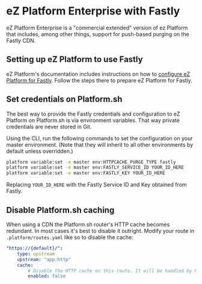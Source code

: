 # eZ Platform Enterprise with Fastly

eZ Platform Enterprise is a "commercial extended" version of ez Platform that includes, among other things, support for push-based purging on the Fastly CDN.

## Setting up eZ Platform to use Fastly

eZ Platform's documentation includes instructions on how to [configure eZ Platform for Fastly](https://doc.ezplatform.com/en/latest/guide/http_cache/#serving-varnish-through-fastly).  Follow the steps there to prepare eZ Platform for Fastly.

## Set credentials on Platform.sh

The best way to provide the Fastly credentials and configuration to eZ Platform on Platform.sh is via environment variables.  That way private credentials are never stored in Git.

Using the CLI, run the following commands to set the configuration on your master environment.  (Note that they will inherit to all other environments by default unless overridden.)

```bash
platform variable:set -e master env:HTTPCACHE_PURGE_TYPE fastly
platform variable:set -e master env:FASTLY_SERVICE_ID YOUR_ID_HERE
platform variable:set -e master env:FASTLY_KEY YOUR_ID_HERE
```

Replacing `YOUR_ID_HERE` with the Fastly Service ID and Key obtained from Fastly.

## Disable Platform.sh caching

When using a CDN the Platform.sh router's HTTP cache becomes redundant.  In most cases it's best to disable it outright.  Modify your route in `.platform/routes.yaml` like so to disable the cache:

```yaml
"https://{default}/":
    type: upstream
    upstream: "app:http"
    cache:
        # Disable the HTTP cache on this route. It will be handled by Fastly instead.
        enabled: false
```
